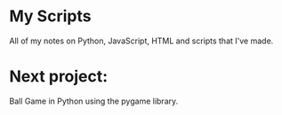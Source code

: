 # My Scripts
All of my notes on Python, JavaScript, HTML and scripts that I've made.

# Next project:
Ball Game in Python using the pygame library.
